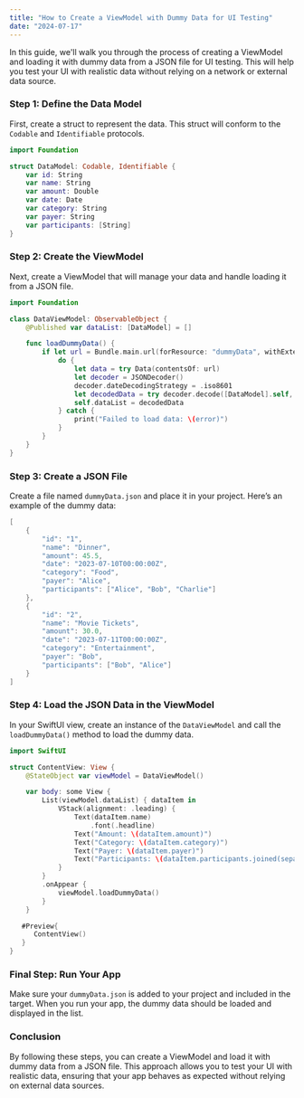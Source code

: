 ```yaml
---
title: "How to Create a ViewModel with Dummy Data for UI Testing"
date: "2024-07-17"
---
```


In this guide, we'll walk you through the process of creating a ViewModel and loading it with dummy data from a JSON file for UI testing. This will help you test your UI with realistic data without relying on a network or external data source.

### Step 1: Define the Data Model

First, create a struct to represent the data. This struct will conform to the `Codable` and `Identifiable` protocols.

```swift
import Foundation

struct DataModel: Codable, Identifiable {
    var id: String
    var name: String
    var amount: Double
    var date: Date
    var category: String
    var payer: String
    var participants: [String]
}
```

### Step 2: Create the ViewModel

Next, create a ViewModel that will manage your data and handle loading it from a JSON file.

```swift
import Foundation

class DataViewModel: ObservableObject {
    @Published var dataList: [DataModel] = []

    func loadDummyData() {
        if let url = Bundle.main.url(forResource: "dummyData", withExtension: "json") {
            do {
                let data = try Data(contentsOf: url)
                let decoder = JSONDecoder()
                decoder.dateDecodingStrategy = .iso8601
                let decodedData = try decoder.decode([DataModel].self, from: data)
                self.dataList = decodedData
            } catch {
                print("Failed to load data: \(error)")
            }
        }
    }
}
```

### Step 3: Create a JSON File

Create a file named `dummyData.json` and place it in your project. Here’s an example of the dummy data:

```swift
[
    {
        "id": "1",
        "name": "Dinner",
        "amount": 45.5,
        "date": "2023-07-10T00:00:00Z",
        "category": "Food",
        "payer": "Alice",
        "participants": ["Alice", "Bob", "Charlie"]
    },
    {
        "id": "2",
        "name": "Movie Tickets",
        "amount": 30.0,
        "date": "2023-07-11T00:00:00Z",
        "category": "Entertainment",
        "payer": "Bob",
        "participants": ["Bob", "Alice"]
    }
]
```

### Step 4: Load the JSON Data in the ViewModel

In your SwiftUI view, create an instance of the `DataViewModel` and call the `loadDummyData()` method to load the dummy data.

```swift
import SwiftUI

struct ContentView: View {
    @StateObject var viewModel = DataViewModel()

    var body: some View {
        List(viewModel.dataList) { dataItem in
            VStack(alignment: .leading) {
                Text(dataItem.name)
                    .font(.headline)
                Text("Amount: \(dataItem.amount)")
                Text("Category: \(dataItem.category)")
                Text("Payer: \(dataItem.payer)")
                Text("Participants: \(dataItem.participants.joined(separator: ", "))")
            }
        }
        .onAppear {
            viewModel.loadDummyData()
        }
    }

   #Preview{
      ContentView()
   }
}
```

### Final Step: Run Your App

Make sure your `dummyData.json` is added to your project and included in the target. When you run your app, the dummy data should be loaded and displayed in the list.

### Conclusion

By following these steps, you can create a ViewModel and load it with dummy data from a JSON file. This approach allows you to test your UI with realistic data, ensuring that your app behaves as expected without relying on external data sources.
